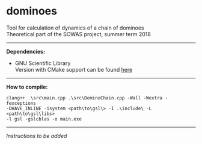 # dominoes

Tool for calculation of dynamics of a chain of dominoes  
Theoretical part of the SOWAS project, summer term 2018  

---
**Dependencies:**  
 * GNU Scientific Library  
   Version with CMake support can be found [here](https://github.com/ampl/gsl)  

---
**How to compile:**

    clang++ .\src\main.cpp .\src\DominoChain.cpp -Wall -Wextra -fexceptions
    -DHAVE_INLINE -isystem <path\to\gsl\> -I .\include\ -L <path\to\gsl\libs>
    -l gsl -gslcblas -o main.exe

---
*Instructions to be added*
